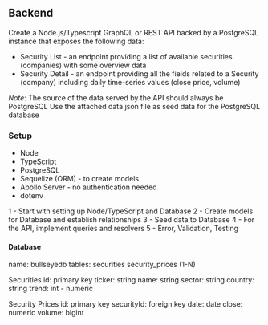 ## Backend
Create a Node.js/Typescript GraphQL or REST API backed by a PostgreSQL instance that exposes the following data:

- Security List - an endpoint providing a list of available securities (companies) with some overview data
- Security Detail - an endpoint providing all the fields related to a Security (company) including daily time-series values (close price, volume)

*Note*:
The source of the data served by the API should always be PostgreSQL
Use the attached data.json file as seed data for the PostgreSQL database

### Setup

- Node
- TypeScript
- PostgreSQL
- Sequelize (ORM) - to create models
- Apollo Server - no authentication needed
- dotenv

1 - Start with setting up Node/TypeScript and Database
2 - Create models for Database and establish relationships
3 - Seed data to Database
4 - For the API, implement queries and resolvers
5 - Error, Validation, Testing

#### Database

name: bullseyedb
tables: securities security_prices (1-N)

Securities
id: primary key
ticker: string
name: string
sector: string
country: string
trend: int - numeric

Security Prices
id: primary key
securityId: foreign key
date: date
close: numeric
volume: bigint